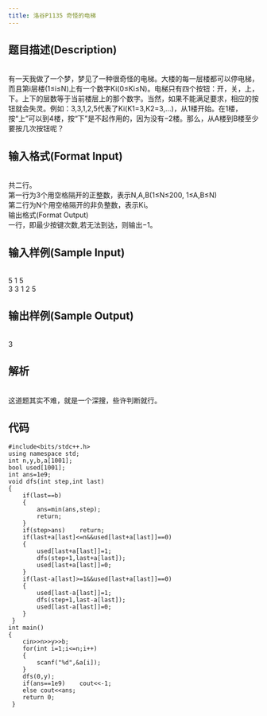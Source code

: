 ```yaml
---
title: 洛谷P1135 奇怪的电梯
---
```

<!-- wp:heading -->
<h2 class="wp-block-heading"><strong>题目描述(Description)</strong></h2>
<!-- /wp:heading -->

<!-- wp:paragraph -->
<p><br>有一天我做了一个梦，梦见了一种很奇怪的电梯。大楼的每一层楼都可以停电梯，而且第i层楼(1≤i≤N)上有一个数字Ki(0≤Ki≤N)。电梯只有四个按钮：开，关，上，下。上下的层数等于当前楼层上的那个数字。当然，如果不能满足要求，相应的按钮就会失灵。例如：3,3,1,2,5代表了Ki(K1=3,K2=3,…)，从1楼开始。在1楼，按“上”可以到4楼，按“下”是不起作用的，因为没有−2楼。那么，从A楼到B楼至少要按几次按钮呢？</p>
<!-- /wp:paragraph -->

<!-- wp:heading -->
<h2 class="wp-block-heading"><strong>输入格式(Format Input)</strong></h2>
<!-- /wp:heading -->

<!-- wp:paragraph -->
<p><br>共二行。<br>第一行为3个用空格隔开的正整数，表示N,A,B(1≤N≤200, 1≤A,B≤N)<br>第二行为N个用空格隔开的非负整数，表示Ki。<br>输出格式(Format Output)<br>一行，即最少按键次数,若无法到达，则输出−1。</p>
<!-- /wp:paragraph -->

<!-- wp:heading -->
<h2 class="wp-block-heading"><strong>输入样例(Sample Input)</strong></h2>
<!-- /wp:heading -->

<!-- wp:paragraph -->
<p><br>5 1 5<br>3 3 1 2 5</p>
<!-- /wp:paragraph -->

<!-- wp:heading -->
<h2 class="wp-block-heading"><strong>输出样例(Sample Output)</strong></h2>
<!-- /wp:heading -->

<!-- wp:paragraph -->
<p><br>3</p>
<!-- /wp:paragraph -->

<!-- wp:heading -->
<h2 class="wp-block-heading"><strong>解析</strong></h2>
<!-- /wp:heading -->

<!-- wp:paragraph -->
<p><br>这道题其实不难，就是一个深搜，些许判断就行。</p>
<!-- /wp:paragraph -->

<!-- wp:heading -->
<h2 class="wp-block-heading"><strong>代码</strong></h2>
<!-- /wp:heading -->

<!-- wp:code -->
<pre class="wp-block-code"><code>#include&lt;bits/stdc++.h&gt;
using namespace std;
int n,y,b,a&#91;1001];
bool used&#91;1001];
int ans=1e9;
void dfs(int step,int last)
{
    if(last==b)
    {
        ans=min(ans,step);
        return;
    }
    if(step&gt;ans)    return;
    if(last+a&#91;last]&lt;=n&amp;&amp;used&#91;last+a&#91;last]]==0)
    {
        used&#91;last+a&#91;last]]=1;
        dfs(step+1,last+a&#91;last]);
        used&#91;last+a&#91;last]]=0;
    }
    if(last-a&#91;last]&gt;=1&amp;&amp;used&#91;last+a&#91;last]]==0)
    {
        used&#91;last-a&#91;last]]=1;
        dfs(step+1,last-a&#91;last]);
        used&#91;last-a&#91;last]]=0;
    }
 } 
int main()
{
    cin&gt;&gt;n&gt;&gt;y&gt;&gt;b;
    for(int i=1;i&lt;=n;i++)
    {
        scanf("%d",&amp;a&#91;i]);
    }
    dfs(0,y);
    if(ans==1e9)    cout&lt;&lt;-1;
    else cout&lt;&lt;ans;
    return 0;
 }
</code></pre>
<!-- /wp:code -->
